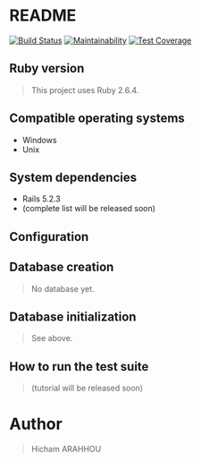 # README
[![Build Status](https://travis-ci.org/hicham-arahhou/LP4A-backend-A2019.svg?branch=master)](https://travis-ci.org/hicham-arahhou/LP4A-backend-A2019)
[![Maintainability](https://api.codeclimate.com/v1/badges/d646e64619ccddbf26c2/maintainability)](https://codeclimate.com/github/hicham-arahhou/LP4A-backend-A2019/maintainability)
[![Test Coverage](https://api.codeclimate.com/v1/badges/d646e64619ccddbf26c2/test_coverage)](https://codeclimate.com/github/hicham-arahhou/LP4A-backend-A2019/test_coverage)
## Ruby version

> This project uses Ruby 2.6.4.

## Compatible operating systems

* Windows
* Unix

## System dependencies

* Rails 5.2.3
* (complete list will be released soon)

## Configuration

## Database creation

> No database yet.

## Database initialization

> See above.

## How to run the test suite

> (tutorial will be released soon)

# Author

> Hicham ARAHHOU
